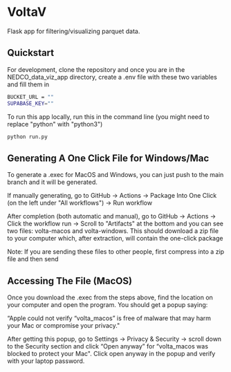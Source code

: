 # VoltaV
Flask app for filtering/visualizing parquet data.

## Quickstart
For development, clone the repository and once you are in the NEDCO_data_viz_app directory, create a .env file with these two variables and fill them in
```sh
BUCKET_URL = ""
SUPABASE_KEY=""
```

To run this app locally, run this in the command line (you might need to replace "python" with "python3")
```sh
python run.py
```

## Generating A One Click File for Windows/Mac

To generate a .exec for MacOS and Windows, you can just push to the main branch and it will be generated.

If manually generating, go to GitHub -> Actions -> Package Into One Click (on the left under "All workflows") -> Run workflow

After completion (both automatic and manual), go to GitHub -> Actions -> Click the workflow run -> Scroll to "Artifacts" at the bottom and you can see two files: volta-macos and volta-windows. This should download a zip file to your computer which, after extraction, will contain the one-click package

Note: If you are sending these files to other people, first compress into a zip file and then send

## Accessing The File (MacOS)
Once you download the .exec from the steps above, find the location on your computer and open the program. You should get a popup saying:

“Apple could not verify “volta_macos” is free of malware that may harm your Mac or compromise your privacy."

After getting this popup, go to Settings -> Privacy & Security -> scroll down to the Security section and click “Open anyway” for “volta_macos was blocked to protect your Mac". Click open anyway in the popup and verify with your laptop password.
